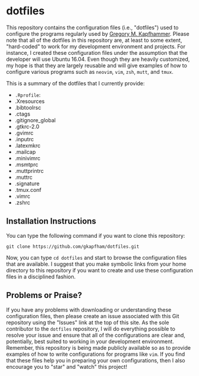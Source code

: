 # dotfiles

This repository contains the configuration files (i.e., "dotfiles") used to
configure the programs regularly used by [Gregory M.
Kapfhammer](http://www.cs.allegheny.edu/sites/gkapfham). Please note that all of
the dotfiles in this repository are, at least to some extent, "hard-coded" to
work for my development environment and projects. For instance, I created these
configuration files under the assumption that the developer will use Ubuntu
16.04. Even though they are heavily customized, my hope is that they are largely
reusable and will give examples of how to configure various programs such as
`neovim`, `vim`, `zsh`, `mutt`, and `tmux`.

This is a summary of the dotfiles that I currently provide:

- `.Rprofile`:
- .Xresources
- .bibtoolrsc
- .ctags
- .gitignore_global
- .gtkrc-2.0
- .gvimrc
- .inputrc
- .latexmkrc
- .mailcap
- .minivimrc
- .msmtprc
- .muttprintrc
- .muttrc
- .signature
- .tmux.conf
- .vimrc
- .zshrc

## Installation Instructions

You can type the following command if you want to clone this repository:

```shell
git clone https://github.com/gkapfham/dotfiles.git
```

Now, you can type `cd dotfiles` and start to browse the configuration files that
are available. I suggest that you make symbolic links from your home directory
to this repository if you want to create and use these configuration files in a
disciplined fashion.

## Problems or Praise?

If you have any problems with downloading or understanding these configuration
files, then please create an issue associated with this Git repository using the
"Issues" link at the top of this site. As the sole contributor to the `dotfiles`
repository, I will do everything possible to resolve your issue and ensure that
all of the configurations are clear and, potentially, best suited to working in
your development environment. Remember, this repository is being made publicly
available so as to provide examples of how to write configurations for programs
like `vim`. If you find that these files help you in preparing your own
configurations, then I also encourage you to "star" and "watch" this project!
